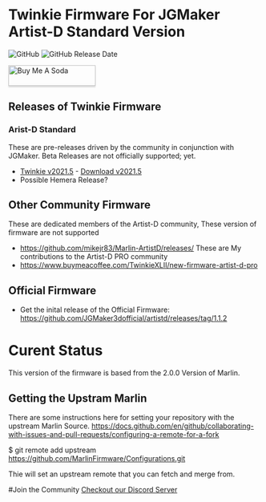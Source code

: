 # Twinkie Firmware For JGMaker Artist-D Standard Version 
![GitHub](https://img.shields.io/github/license/TwinkieXLII/artistd.svg)
![GitHub Release Date](https://img.shields.io/github/release-date/TwinkieXLII/artistd.svg)

<a href="https://www.buymeacoffee.com/TwinkieXLII" target="_blank"><img src="https://www.buymeacoffee.com/assets/img/custom_images/orange_img.png" alt="Buy Me A Soda" style="height: 41px !important;width: 174px !important;box-shadow: 0px 3px 2px 0px rgba(190, 190, 190, 0.5) !important;-webkit-box-shadow: 0px 3px 2px 0px rgba(190, 190, 190, 0.5) !important;" ></a>

## Releases of Twinkie Firmware

### Arist-D Standard
These are pre-releases driven by the community in conjunction with JGMaker.  Beta Releases are not officially supported; yet. 
* [Twinkie v2021.5](https://github.com/TwinkieXLII/artistd/releases/tag/2021.5) - [Download v2021.5](https://github.com/TwinkieXLII/artistd/releases/download/2021.5/Robin_pro.bin)
* Possible Hemera Release?

## Other Community Firmware
These are dedicated members of the Artist-D community, These version of firmware are not supported 
* https://github.com/mikejr83/Marlin-ArtistD/releases/
These are My contributions to the Artist-D PRO community
* https://www.buymeacoffee.com/TwinkieXLII/new-firmware-artist-d-pro

## Official Firmware 
* Get the inital release of the Official Firmware: https://github.com/JGMaker3dofficial/artistd/releases/tag/1.1.2

# Curent Status
This version of the firmware is based from the 2.0.0 Version of Marlin. 

## Getting the Upstram Marlin
There are some instructions here for setting your repository with the upstream Marlin Source. 
https://docs.github.com/en/github/collaborating-with-issues-and-pull-requests/configuring-a-remote-for-a-fork

$ git remote add upstream https://github.com/MarlinFirmware/Configurations.git

Thie will set an upstream remote that you can fetch and merge from. 

#Join the Community
[Checkout our Discord Server](https://discord.gg/H97VgdSwjF)
